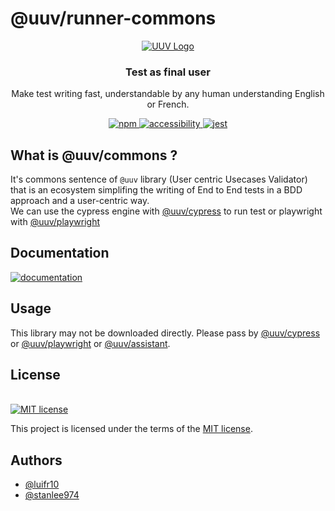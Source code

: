 
# @uuv/runner-commons
<p align="center">  
<a href="https://orange-opensource.github.io/uuv/">  
<picture>  
<img alt="UUV Logo" src="https://orange-opensource.github.io/uuv/img/uuv.png">  
</picture>  
</a>  
</p>  

<h3 align="center">  
Test as final user  
</h3>  

<p align="center">  
Make test writing fast, understandable by any human understanding English or French.  
</p>  

<p align="center">  
<a href="https://www.npmjs.com/package/@uuv/commons">  
<img src="https://img.shields.io/badge/available%20on%20npm-grey?logo=npm" alt="npm"/>  
</a>  
<a href="https://www.npmjs.com/package/@uuv/commons">  
<img src="https://img.shields.io/badge/accessibility-yes-green" alt="accessibility"/>  
</a>  
<a href="https://jestjs.io/fr/">  
<img src="https://img.shields.io/badge/tested%20with-jest-yellow?logo=jest" alt="jest"/>  
</a>  
<br />  
</p>  

## What is @uuv/commons ?

<p align="center">  

It's commons sentence of `@uuv` library (User centric Usecases Validator) that is an ecosystem simplifing the writing of End to End tests in a BDD approach and a user-centric way.  
We can use the cypress engine with [@uuv/cypress](https://www.npmjs.com/package/@uuv/cypress) to run test or playwright with [@uuv/playwright](https://www.npmjs.com/package/@uuv/playwright)
</p>  

## Documentation
<a href="https://orange-opensource.github.io/uuv/"><img src="https://img.shields.io/badge/documentation-black?&style=for-the-badge&logo=github&logoColor=white" alt="documentation"/></a>

## Usage
This library may not be downloaded directly. Please pass by [@uuv/cypress](https://www.npmjs.com/package/@uuv/cypress) or [@uuv/playwright](https://www.npmjs.com/package/@uuv/playwright)
or [@uuv/assistant](https://www.npmjs.com/package/@uuv/assistant).

## License

[<a href="https://github.com/Orange-OpenSource/uuv/blob/main/LICENSE">  
<img src="https://img.shields.io/badge/license-MIT-blue" alt="MIT license"/>  
</a>](https://spdx.org/licenses/MIT.html)

This project is licensed under the terms of the [MIT license](https://github.com/Orange-OpenSource/uuv/blob/main/LICENSE).

## Authors

- [@luifr10](https://github.com/luifr10)
- [@stanlee974](https://github.com/stanlee974)
